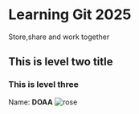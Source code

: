 # Learning Git 2025
Store,share and work together

## This is level two title


### This is level three

 Name: **DOAA**
![rose](https://t3.ftcdn.net/jpg/06/16/34/92/360_F_616349295_hw3oZYyNeRrz2s1h2n6x5fBLwHUA4Gpw.jpg)
